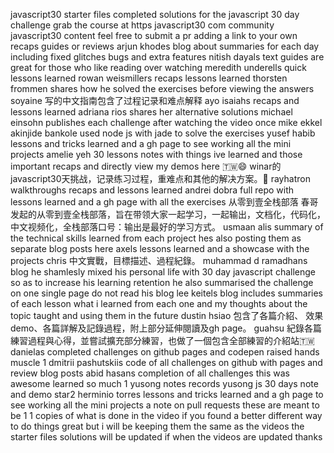 javascript30 starter files completed solutions for the javascript 30 day challenge grab the course at https javascript30 com community javascript30 content feel free to submit a pr adding a link to your own recaps guides or reviews arjun khodes blog about summaries for each day including fixed glitches bugs and extra features nitish dayals text guides are great for those who like reading over watching meredith underells quick lessons learned rowan weismillers recaps lessons learned thorsten frommen shares how he solved the exercises before viewing the answers soyaine 写的中文指南包含了过程记录和难点解释 ayo isaiahs recaps and lessons learned adriana rios shares her alternative solutions michael einsohn publishes each challenge after watching the video once mike ekkel akinjide bankole used node js with jade to solve the exercises yusef habib lessons and tricks learned and a gh page to see working all the mini projects amelie yeh 30 lessons notes with things ive learned and those important recaps and directly view my demos here 🇹🇼😄 winar的javascript30天挑战，记录练习过程，重难点和其他的解决方案。🎨 rayhatron walkthroughs recaps and lessons learned andrei dobra full repo with lessons learned and a gh page with all the exercises 从零到壹全栈部落 春哥发起的从零到壹全栈部落，旨在带领大家一起学习，一起输出，文档化，代码化，中文视频化，全栈部落口号：输出是最好的学习方式。 usmaan alis summary of the technical skills learned from each project hes also posting them as separate blog posts here axels lessons learned and a showcase with the projects chris 中文實戰，目標描述、過程紀錄。 muhammad d ramadhans blog he shamlesly mixed his personal life with 30 day javascript challenge so as to increase his learning retention he also summarised the challenge on one single page do not read his blog lee keitels blog includes summaries of each lesson what i learned from each one and my thoughts about the topic taught and using them in the future dustin hsiao 包含了各篇介紹、 效果demo、各篇詳解及記錄過程，附上部分延伸閱讀及gh page。 guahsu 紀錄各篇練習過程與心得，並嘗試擴充部分練習，也做了一個包含全部練習的介紹站🇹🇼 danielas completed challenges on github pages and codepen raised hands muscle 1 dmitrii pashutskiis code of all challenges on github with pages and review blog posts abid hasans completion of all challenges this was awesome learned so much 1 yusong notes records yusong js 30 days note and demo star2 herminio torres lessons and tricks learned and a gh page to see working all the mini projects a note on pull requests these are meant to be 1 1 copies of what is done in the video if you found a better different way to do things great but i will be keeping them the same as the videos the starter files solutions will be updated if when the videos are updated thanks